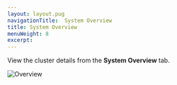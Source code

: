 ```yaml
---
layout: layout.pug
navigationTitle:  System Overview
title: System Overview
menuWeight: 8
excerpt:
---
```


View the cluster details from the **System Overview** tab.

![Overview](/mesosphere/dcos/1.9/img/system-overview.png)
